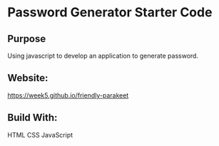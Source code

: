 # Password Generator Starter Code
## 

## Purpose
 Using javascript to develop an application to generate password.


## Website:
https://week5.github.io/friendly-parakeet



## Build With:
HTML 
CSS
JavaScript
  

